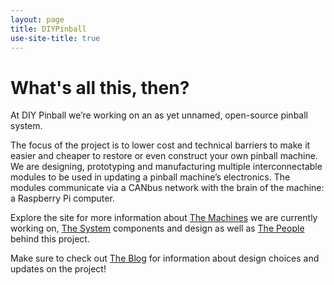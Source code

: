 ```yaml
---
layout: page
title: DIYPinball
use-site-title: true
---
```

# What's all this, then?

At DIY Pinball we’re working on an as yet unnamed, open-source pinball system.

The focus of the project is to lower cost and technical barriers to make it easier and cheaper to restore or even construct your own pinball machine. We are designing, prototyping and manufacturing multiple interconnectable modules to be used in updating a pinball machine’s electronics. The modules communicate via a CANbus network with the brain of the machine: a Raspberry Pi computer.

Explore the site for more information about [The Machines](machines) we are currently working on, [The System](system) components and design as well as [The People](people) behind this project.

Make sure to check out [The Blog](blog) for information about design choices and updates on the project!